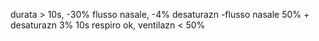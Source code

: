 durata > 10s, -30% flusso nasale, -4% desaturazn
-flusso nasale 50% + desaturazn 3%
10s respiro ok, ventilazn < 50%